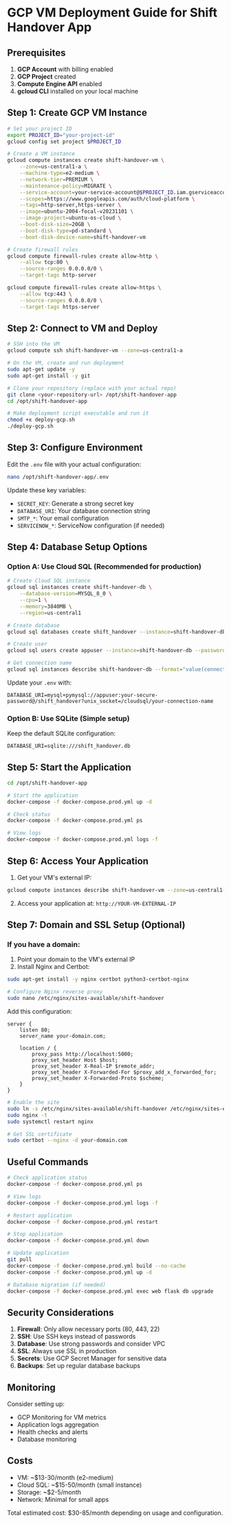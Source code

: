 # GCP VM Deployment Guide for Shift Handover App

## Prerequisites

1. **GCP Account** with billing enabled
2. **GCP Project** created
3. **Compute Engine API** enabled
4. **gcloud CLI** installed on your local machine

## Step 1: Create GCP VM Instance

```bash
# Set your project ID
export PROJECT_ID="your-project-id"
gcloud config set project $PROJECT_ID

# Create a VM instance
gcloud compute instances create shift-handover-vm \
    --zone=us-central1-a \
    --machine-type=e2-medium \
    --network-tier=PREMIUM \
    --maintenance-policy=MIGRATE \
    --service-account=your-service-account@$PROJECT_ID.iam.gserviceaccount.com \
    --scopes=https://www.googleapis.com/auth/cloud-platform \
    --tags=http-server,https-server \
    --image=ubuntu-2004-focal-v20231101 \
    --image-project=ubuntu-os-cloud \
    --boot-disk-size=20GB \
    --boot-disk-type=pd-standard \
    --boot-disk-device-name=shift-handover-vm

# Create firewall rules
gcloud compute firewall-rules create allow-http \
    --allow tcp:80 \
    --source-ranges 0.0.0.0/0 \
    --target-tags http-server

gcloud compute firewall-rules create allow-https \
    --allow tcp:443 \
    --source-ranges 0.0.0.0/0 \
    --target-tags https-server
```

## Step 2: Connect to VM and Deploy

```bash
# SSH into the VM
gcloud compute ssh shift-handover-vm --zone=us-central1-a

# On the VM, create and run deployment
sudo apt-get update -y
sudo apt-get install -y git

# Clone your repository (replace with your actual repo)
git clone <your-repository-url> /opt/shift-handover-app
cd /opt/shift-handover-app

# Make deployment script executable and run it
chmod +x deploy-gcp.sh
./deploy-gcp.sh
```

## Step 3: Configure Environment

Edit the `.env` file with your actual configuration:

```bash
nano /opt/shift-handover-app/.env
```

Update these key variables:
- `SECRET_KEY`: Generate a strong secret key
- `DATABASE_URI`: Your database connection string
- `SMTP_*`: Your email configuration
- `SERVICENOW_*`: ServiceNow configuration (if needed)

## Step 4: Database Setup Options

### Option A: Use Cloud SQL (Recommended for production)

```bash
# Create Cloud SQL instance
gcloud sql instances create shift-handover-db \
    --database-version=MYSQL_8_0 \
    --cpu=1 \
    --memory=3840MB \
    --region=us-central1

# Create database
gcloud sql databases create shift_handover --instance=shift-handover-db

# Create user
gcloud sql users create appuser --instance=shift-handover-db --password=your-secure-password

# Get connection name
gcloud sql instances describe shift-handover-db --format="value(connectionName)"
```

Update your `.env` with:
```
DATABASE_URI=mysql+pymysql://appuser:your-secure-password@/shift_handover?unix_socket=/cloudsql/your-connection-name
```

### Option B: Use SQLite (Simple setup)

Keep the default SQLite configuration:
```
DATABASE_URI=sqlite:///shift_handover.db
```

## Step 5: Start the Application

```bash
cd /opt/shift-handover-app

# Start the application
docker-compose -f docker-compose.prod.yml up -d

# Check status
docker-compose -f docker-compose.prod.yml ps

# View logs
docker-compose -f docker-compose.prod.yml logs -f
```

## Step 6: Access Your Application

1. Get your VM's external IP:
```bash
gcloud compute instances describe shift-handover-vm --zone=us-central1-a --format="value(networkInterfaces[0].accessConfigs[0].natIP)"
```

2. Access your application at: `http://YOUR-VM-EXTERNAL-IP`

## Step 7: Domain and SSL Setup (Optional)

### If you have a domain:

1. Point your domain to the VM's external IP
2. Install Nginx and Certbot:

```bash
sudo apt-get install -y nginx certbot python3-certbot-nginx

# Configure Nginx reverse proxy
sudo nano /etc/nginx/sites-available/shift-handover
```

Add this configuration:
```nginx
server {
    listen 80;
    server_name your-domain.com;

    location / {
        proxy_pass http://localhost:5000;
        proxy_set_header Host $host;
        proxy_set_header X-Real-IP $remote_addr;
        proxy_set_header X-Forwarded-For $proxy_add_x_forwarded_for;
        proxy_set_header X-Forwarded-Proto $scheme;
    }
}
```

```bash
# Enable the site
sudo ln -s /etc/nginx/sites-available/shift-handover /etc/nginx/sites-enabled/
sudo nginx -t
sudo systemctl restart nginx

# Get SSL certificate
sudo certbot --nginx -d your-domain.com
```

## Useful Commands

```bash
# Check application status
docker-compose -f docker-compose.prod.yml ps

# View logs
docker-compose -f docker-compose.prod.yml logs -f

# Restart application
docker-compose -f docker-compose.prod.yml restart

# Stop application
docker-compose -f docker-compose.prod.yml down

# Update application
git pull
docker-compose -f docker-compose.prod.yml build --no-cache
docker-compose -f docker-compose.prod.yml up -d

# Database migration (if needed)
docker-compose -f docker-compose.prod.yml exec web flask db upgrade
```

## Security Considerations

1. **Firewall**: Only allow necessary ports (80, 443, 22)
2. **SSH**: Use SSH keys instead of passwords
3. **Database**: Use strong passwords and consider VPC
4. **SSL**: Always use SSL in production
5. **Secrets**: Use GCP Secret Manager for sensitive data
6. **Backups**: Set up regular database backups

## Monitoring

Consider setting up:
- GCP Monitoring for VM metrics
- Application logs aggregation
- Health checks and alerts
- Database monitoring

## Costs

- VM: ~$13-30/month (e2-medium)
- Cloud SQL: ~$15-50/month (small instance)
- Storage: ~$2-5/month
- Network: Minimal for small apps

Total estimated cost: $30-85/month depending on usage and configuration.